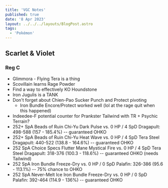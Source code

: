 ```yaml
---
title: 'VGC Notes'
published: true
date: '8 Apr 2023'
layout: ../../../layouts/BlogPost.astro
tags:
  - 'Pokémon'
---
```


## Scarlet & Violet

### Reg C

- Glimmora - Flying Tera is a thing
- Scovillain learns Rage Powder
- Find a way to effectively KO Houndstone
- Iron Jugulis is a TANK
- Don't forget about Chien-Pao Sucker Punch and Protect pivoting
	- Iron Bundle Encore/Protect worked well (lol at the rage quit when this happened)
- Indeedee-F potential counter for Prankster Tailwind with TR + Psychic Terrain?
- 252+ SpA Beads of Ruin Chi-Yu Dark Pulse vs. 0 HP / 4 SpD Dragapult: 498-588 (157 - 185.4%) -- guaranteed OHKO
- 252+ SpA Beads of Ruin Chi-Yu Heat Wave vs. 0 HP / 4 SpD Tera Steel Dragapult: 440-522 (138.8 - 164.6%) -- guaranteed OHKO
- 252 SpA Choice Specs Flutter Mane Mystical Fire vs. 0 HP / 4 SpD Tera Steel Dragapult: 318-376 (100.3 - 118.6%) -- guaranteed OHKO (needs Tailwind)
- 252 SpA Iron Bundle Freeze-Dry vs. 0 HP / 0 SpD Palafin: 326-386 (95.6 - 113.1%) -- 75% chance to OHKO
- 252 SpA Never-Melt Ice Iron Bundle Freeze-Dry vs. 0 HP / 0 SpD Palafin: 392-464 (114.9 - 136%) -- guaranteed OHKO